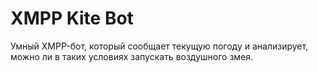 # XMPP Kite Bot
Умный XMPP-бот, который сообщает текущую погоду и анализирует, можно ли в таких условиях запускать воздушного змея.
